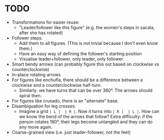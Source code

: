 # TODO
- Transformations for easier reuse:
  - "Leader/follower like this figure" (e.g. the women's steps in sacala, after she has rotated)
- Follower steps:
  - Add them to all figures. (This is not trivial because I don't even know them.)
  - Have an easy way of defining the follower's starting position
  - Visualise leader+follower, only leader, only follower.
- Smart bendy arrows (can probably figure this out based on clockwise vs counterclockwise)
- In-place rotating arrows
- For figures like enchufla, there should be a difference between a clockwise and a counterclockwise half-turn.
  - Similarly: we have turns that can be over 360°. The arrows should spiral then.
- For figures like crusado, there is an "alternate" base.
- Disambiguation for leg crosses.
  - Imagine a grid `| L |  | R |`. Now it turns into `| R |  | L |`. How can we know the bend of the arrows that follow?
    Extra difficulty: if the person rotates 180°, their legs become untangled and they can do any move again.
- Coarse-grained view (i.e. just leader-follower, not the feet)